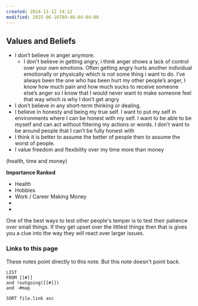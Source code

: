 ```yaml
---
created: 2024-11-12 14:12
modified: 2025-06-16T09:46:04-04:00
---
```

## Values and Beliefs

- I don’t believe in anger anymore.
	- I don't believe in getting angry, i think anger shows a lack of control over your own emotions. Often getting angry hurts another individual emotionally or physically which is not some thing i want to do. I’ve always been the one who has been hurt my other people’s anger, I know how much pain and how much sucks to receive someone else’s anger so I know that I would never want to make someone feel that way which is why I don’t get angry
- I don’t believe in any short-term thinking or dealing.
- I believe in honesty and being my true self. I want to put my self in environments where I can be honest with my self. I want to be able to be myself and can act without filtering my actions or words. I don’t want to be around people that I can’t be fully honest with 
- I think it is better to assume the better of people then to assume the worst of people.
- I value freedom and flexibility over my time more than money

(health, time and money)

**Importance Ranked** 
-  Health
- Hobbies
- Work / Career Making Money
-
-


One of the best ways to test other people's temper is to test their patience over small things. If they get upset over the littlest things then that is gives you a clue into the way they will react over larger issues.


### Links to this page
These notes point directly to this note. But this note doesn't point back.
```dataview
LIST
FROM [[#]]
and !outgoing([[#]])
and -#map

SORT file.link asc
```
